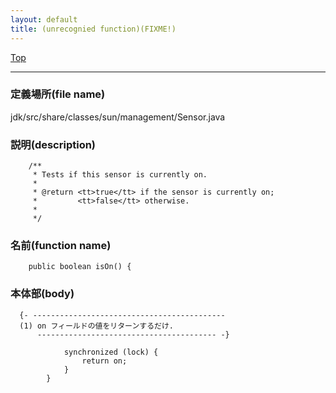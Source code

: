 ```yaml
---
layout: default
title: (unrecognied function)(FIXME!)
---
```

[Top](../index.html)

--- 
### 定義場所(file name)
jdk/src/share/classes/sun/management/Sensor.java
### 説明(description)

```
    /**
     * Tests if this sensor is currently on.
     *
     * @return <tt>true</tt> if the sensor is currently on;
     *         <tt>false</tt> otherwise.
     *
     */
```

### 名前(function name)
```
    public boolean isOn() {
```

### 本体部(body)
```
  {- -------------------------------------------
  (1) on フィールドの値をリターンするだけ.
      ---------------------------------------- -}

	        synchronized (lock) {
	            return on;
	        }
	    }
	
```


